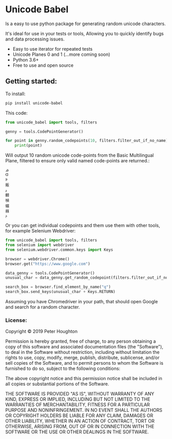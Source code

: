 # Unicode Babel

Is a easy to use python package for generating random unicode characters.

It's ideal for use in your tests or tools, Allowing you to quickly identify bugs and data processing issues.

* Easy to use iterator for repeated tests
* Unicode Planes 0 and 1 (...more coming soon)
* Python 3.6+
* Free  to use and open source

## Getting started:

To install:
```bash
pip install unicode-babel
```

This code:
```python
from unicode_babel import tools, filters

genny = tools.CodePointGenerator()

for point in genny.random_codepoints(10, filters.filter_out_if_no_name)
    print(point)

```
Will output 10 random unicode code-points from the Basic Multilingual Plane, filtered to ensure only valid named code-points are returned.:
```
ᓆ
ᗡ
ꋛ
販
ۅ
䶣
楨
蟷
䔉
ݥ
```

Or you can get individual codepoints and them use them with other tools, for example Selenium Webdriver:

```python
from unicode_babel import tools, filters
from selenium import webdriver
from selenium.webdriver.common.keys import Keys

browser = webdriver.Chrome()
browser.get("https://www.google.com")

data_genny = tools.CodePointGenerator()
unusual_char = data_genny.get_random_codepoint(filters.filter_out_if_no_name)

search_box = browser.find_element_by_name("q")
search_box.send_keys(unusual_char + Keys.RETURN)

```
Assuming you have Chromedriver in your path, that should open Google and search for a random character.


### License:
Copyright © 2019 Peter Houghton

Permission is hereby granted, free of charge, to any person obtaining a copy of this software and associated documentation files (the "Software"), to deal in the Software without restriction, including without limitation the rights to use, copy, modify, merge, publish, distribute, sublicense, and/or sell copies of the Software, and to permit persons to whom the Software is furnished to do so, subject to the following conditions:

The above copyright notice and this permission notice shall be included in all copies or substantial portions of the Software.

THE SOFTWARE IS PROVIDED "AS IS", WITHOUT WARRANTY OF ANY KIND, EXPRESS OR IMPLIED, INCLUDING BUT NOT LIMITED TO THE WARRANTIES OF MERCHANTABILITY, FITNESS FOR A PARTICULAR PURPOSE AND NONINFRINGEMENT. IN NO EVENT SHALL THE AUTHORS OR COPYRIGHT HOLDERS BE LIABLE FOR ANY CLAIM, DAMAGES OR OTHER LIABILITY, WHETHER IN AN ACTION OF CONTRACT, TORT OR OTHERWISE, ARISING FROM, OUT OF OR IN CONNECTION WITH THE SOFTWARE OR THE USE OR OTHER DEALINGS IN THE SOFTWARE.
